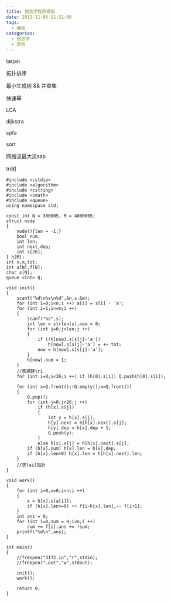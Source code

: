 ```yaml
---
title: 信息学程序模板
date: 2015-11-06 11:52:00
tags:
  - 模板
categories:
  - 信息学
  - 原创
---
```

tarjan
<script src="https://code.csdn.net/snippets/1310789.js"></script> 

拓扑排序
<script src="https://code.csdn.net/snippets/1310702.js"></script> 



最小生成树 && 并查集
<script src="https://code.csdn.net/snippets/1310674.js"></script> 



快速幂
<script src="https://code.csdn.net/snippets/1310653.js"></script> 



LCA
<script src="https://code.csdn.net/snippets/1310621.js"></script> 



dijkstra
<script src="https://code.csdn.net/snippets/1310589.js"></script> 


spfa
<script src="https://code.csdn.net/snippets/1310489.js"></script> 


sort
<script src="https://code.csdn.net/snippets/1310393.js"></script> 


网络流最大流sap
<script src="https://code.csdn.net/snippets/1375597.js"></script> 

tri树
```
#include <cstdio>
#include <algorithm>
#include <cstring>
#include <cmath>
#include <queue>
using namespace std;

const int N = 300005, M = 4000005;
struct node
{
	node(){len = -1;}
	bool num;
	int len;
	int next,dep;
	int s[26];
} h[M];
int n,m,tot;
int a[N],f[N];
char s[N];
queue <int> Q;

void init()
{
	scanf("%d\n%s\n%d",&n,s,&m);
	for (int i=0;i<n;i ++) a[i] = s[i] - 'a';
	for (int i=1;i<=m;i ++)
	{
		scanf("%s",s);
		int len = strlen(s),now = 0;
		for (int j=0;j<len;j ++)
		{
			if (!h[now].s[s[j]-'a'])
				h[now].s[s[j]-'a'] = ++ tot;
			now = h[now].s[s[j]-'a'];
		}
		h[now].num = 1;
	}
	//普通建tri
	for (int i=0;i<26;i ++) if (h[0].s[i]) Q.push(h[0].s[i]);
	
	for (int x=Q.front();!Q.empty();x=Q.front())
	{
		Q.pop();
		for (int j=0;j<26;j ++)
			if (h[x].s[j])
			{
				int y = h[x].s[j];
				h[y].next = h[h[x].next].s[j];
				h[y].dep = h[x].dep + 1;
				Q.push(y);
			}
			else h[x].s[j] = h[h[x].next].s[j];
		if (h[x].num) h[x].len = h[x].dep;
		if (h[x].len<0) h[x].len = h[h[x].next].len;
	}
	//求fail指针
}

void work()
{
	for (int i=0,x=0;i<n;i ++)
	{
		x = h[x].s[a[i]];
		if (h[x].len>=0) ++ f[i-h[x].len],-- f[i+1];
	}
	int ans = 0;
	for (int i=0,sum = 0;i<n;i ++)
		sum += f[i],ans += !sum;
	printf("%d\n",ans);
}

int main()
{
	//freopen("3172.in","r",stdin);
	//freopen(".out","w",stdout);

	init();
	work();

	return 0;
}
```